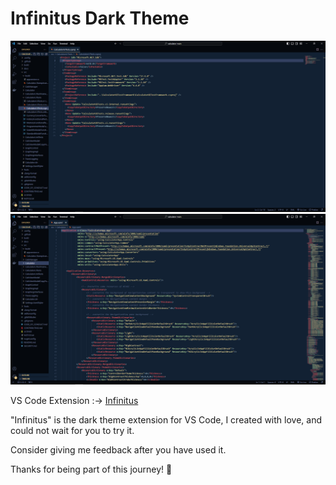 # Infinitus Dark Theme

![image](infinitus-theme-01.PNG)
![image](infinitus-theme-02.PNG)

VS Code Extension :-> [Infinitus](https://www.linkedin.com/in/jayavelrajan/)

"Infinitus" is the dark theme extension for VS Code, I created with love, and could not wait for you to try it.

Consider giving me feedback after you have used it.

Thanks for being part of this journey! 🙌
